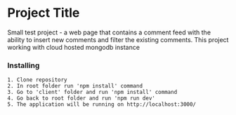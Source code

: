 # Project Title

Small test project - a web page that contains a comment feed with the ability to insert new comments and filter the existing comments.
This project working with cloud hosted mongodb instance

### Installing


```
1. Clone repository
2. In root folder run 'npm install' command
3. Go to 'client' folder and run 'npm install' command
4. Go back to root folder and run 'npm run dev'
5. The application will be running on http://localhost:3000/
```

